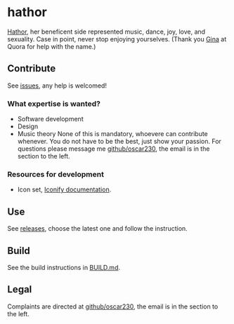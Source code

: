 # hathor
[Hathor](https://en.wikipedia.org/wiki/Hathor), her beneficent side represented music, dance, joy, love, and sexuality. Case in point, never stop enjoying yourselves.
(Thank you [Gina](https://www.quora.com/In-mythology-who-is-the-god-of-music) at Quora for help with the name.)

## Contribute
See [issues](https://github.com/oscar230/hathor/issues), any help is welcomed!
### What expertise is wanted?
* Software development
* Design
* Music theory
None of this is mandatory, whoevere can contribute whenever.
You do not have to be the best, just show your passion.
For questions please message me [github/oscar230](https://github.com/oscar230), the email is in the section to the left.
### Resources for development
* Icon set, [Iconify documentation](https://icon-sets.iconify.design/oi/box/).

## Use
See [releases](https://github.com/oscar230/hathor/releases), choose the latest one and follow the instruction.

## Build
See the build instructions in [BUILD.md](https://github.com/oscar230/hathor/blob/main/BUILD.md).

## Legal
Complaints are directed at [github/oscar230](https://github.com/oscar230), the email is in the section to the left.
